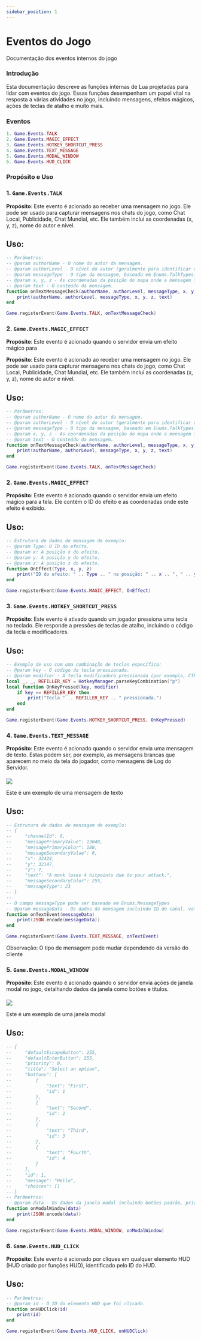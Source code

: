 ```yaml
---
sidebar_position: 1
---
```


# Eventos do Jogo

Documentação dos eventos internos do jogo

### Introdução

Esta documentação descreve as funções internas de Lua projetadas para lidar com eventos do jogo. Essas funções desempenham um papel vital na resposta a várias atividades no jogo, incluindo mensagens, efeitos mágicos, ações de teclas de atalho e muito mais.

### Eventos

```lua
1. Game.Events.TALK
2. Game.Events.MAGIC_EFFECT
3. Game.Events.HOTKEY_SHORTCUT_PRESS
4. Game.Events.TEXT_MESSAGE
5. Game.Events.MODAL_WINDOW
6. Game.Events.HUD_CLICK
```

### Propósito e Uso
### 1. `Game.Events.TALK`
**Propósito**: Este evento é acionado ao receber uma mensagem no jogo. Ele pode ser usado para capturar mensagens nos chats do jogo, como Chat Local, Publicidade, Chat Mundial, etc. Ele também inclui as coordenadas (x, y, z), nome do autor e nível.

## Uso:
```lua
-- Parâmetros:
-- @param authorName - O nome do autor da mensagem.
-- @param authorLevel - O nível do autor (geralmente para identificar o nível do jogador no chat).
-- @param messageType - O tipo da mensagem, baseado em Enums.TalkTypes.
-- @param x, y, z - As coordenadas da posição do mapa onde a mensagem foi enviada.
-- @param text - O conteúdo da mensagem.
function onTextMessageCheck(authorName, authorLevel, messageType, x, y, z, text)
    print(authorName, authorLevel, messageType, x, y, z, text)
end

Game.registerEvent(Game.Events.TALK, onTextMessageCheck)
```

### 2. `Game.Events.MAGIC_EFFECT`
**Propósito**: Este evento é acionado quando o servidor envia um efeito mágico para

**Propósito**: Este evento é acionado ao receber uma mensagem no jogo. Ele pode ser usado para capturar mensagens nos chats do jogo, como Chat Local, Publicidade, Chat Mundial, etc. Ele também inclui as coordenadas (x, y, z), nome do autor e nível.

## Uso:
```lua
-- Parâmetros:
-- @param authorName - O nome do autor da mensagem.
-- @param authorLevel - O nível do autor (geralmente para identificar o nível do jogador no chat).
-- @param messageType - O tipo da mensagem, baseado em Enums.TalkTypes.
-- @param x, y, z - As coordenadas da posição do mapa onde a mensagem foi enviada.
-- @param text - O conteúdo da mensagem.
function onTextMessageCheck(authorName, authorLevel, messageType, x, y, z, text)
    print(authorName, authorLevel, messageType, x, y, z, text)
end

Game.registerEvent(Game.Events.TALK, onTextMessageCheck)
```

### 2. `Game.Events.MAGIC_EFFECT`
**Propósito**: Este evento é acionado quando o servidor envia um efeito mágico para a tela. Ele contém o ID do efeito e as coordenadas onde este efeito é exibido.

## Uso:
```lua
-- Estrutura de dados de mensagem de exemplo:
-- @param Type: O ID do efeito.
-- @param x: A posição x do efeito.
-- @param y: A posição y do efeito.
-- @param z: A posição z do efeito.
function OnEffect(Type, x, y, z)
    print("ID do efeito: " .. Type .. " na posição: " .. x .. ", " .. y .. ", " .. z)
end

Game.registerEvent(Game.Events.MAGIC_EFFECT, OnEffect)
```

### 3. `Game.Events.HOTKEY_SHORTCUT_PRESS`
**Propósito**: Este evento é ativado quando um jogador pressiona uma tecla no teclado. Ele responde a pressões de teclas de atalho, incluindo o código da tecla e modificadores.

## Uso:
```lua
-- Exemplo de uso com uma combinação de teclas específica:
-- @param key - O código da tecla pressionada.
-- @param modifier - A tecla modificadora pressionada (por exemplo, CTRL).
local _, _, REFILLER_KEY = HotkeyManager.parseKeyCombination("p")
local function OnKeyPressed(key, modifier)
    if key == REFILLER_KEY then
        print("Tecla " .. REFILLER_KEY .. " pressionada.")
    end
end

Game.registerEvent(Game.Events.HOTKEY_SHORTCUT_PRESS, OnKeyPressed)
```

### 4. `Game.Events.TEXT_MESSAGE`
**Propósito**: Este evento é acionado quando o servidor envia uma mensagem de texto. Estas podem ser, por exemplo, as mensagens brancas que aparecem no meio da tela do jogador, como mensagens de Log do Servidor.

####

<div class="text--center">
  <img src="/img/loot_message.png" />
  <p>Este é um exemplo de uma mensagem de texto</p>
</div>

## Uso:
```lua
-- Estrutura de dados de mensagem de exemplo:
-- {
--     "channelId": 0,
--     "messagePrimaryValue": 13048,
--     "messagePrimaryColor": 180,
--     "messageSecondaryValue": 0,
--     "x": 32424,
--     "y": 32147,
--     "z": 7,
--     "text": "A monk loses 4 hitpoints due to your attack.",
--     "messageSecondaryColor": 255,
--     "messageType": 23
-- }
--
-- O campo messageType pode ser baseado em Enums.MessageTypes
-- @param messageData - Os dados da mensagem incluindo ID do canal, valores e cores primárias/secundárias, coordenadas e o texto.
function onTextEvent(messageData)
    print(JSON.encode(messageData))
end

Game.registerEvent(Game.Events.TEXT_MESSAGE, onTextEvent)
```

Observação: O tipo de mensagem pode mudar dependendo da versão do cliente

### 5. `Game.Events.MODAL_WINDOW`
**Propósito**: Este evento é acionado quando o servidor envia ações de janela modal no jogo, detalhando dados da janela como botões e títulos.

####

<div class="text--center">
  <img src="/img/modal_window.png" />
  <p>Este é um exemplo de uma janela modal</p>
</div>

## Uso:
```lua
-- {
--     "defaultEscapeButton": 255,
--     "defaultEnterButton": 255,
--     "priority": 0,
--     "title": "Select an option",
--     "buttons": [
--         {
--             "text": "First",
--             "id": 1
--         },
--         {
--             "text": "Second",
--             "id": 2
--         },
--         {
--             "text": "Third",
--             "id": 3
--         },
--         {
--             "text": "Fourth",
--             "id": 4
--         }
--     ],
--     "id": 1,
--     "message": "Hello",
--     "choices": []
-- }
-- Parâmetros:
-- @param data - Os dados da janela modal incluindo botões padrão, prioridade, título, botões e mensagem.
function onModalWindow(data)
    print(JSON.encode(data))
end

Game.registerEvent(Game.Events.MODAL_WINDOW, onModalWindow)
```

### 6. `Game.Events.HUD_CLICK`
**Propósito**: Este evento é acionado por cliques em qualquer elemento HUD (HUD criado por funções HUD), identificado pelo ID do HUD.

## Uso:
```lua
-- Parâmetros:
-- @param id - O ID do elemento HUD que foi clicado.
function onHUDClick(id)
    print(id)
end

Game.registerEvent(Game.Events.HUD_CLICK, onHUDClick)
```